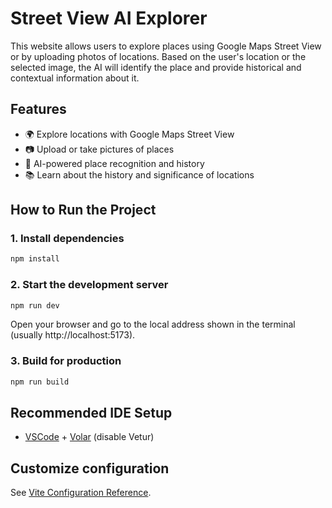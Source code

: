 # Street View AI Explorer

This website allows users to explore places using Google Maps Street View or by uploading photos of locations. Based on the user's location or the selected image, the AI will identify the place and provide historical and contextual information about it.

## Features

- 🌍 Explore locations with Google Maps Street View
- 📷 Upload or take pictures of places
- 🤖 AI-powered place recognition and history
- 📚 Learn about the history and significance of locations

## How to Run the Project

### 1. Install dependencies

```sh
npm install
```

### 2. Start the development server

```sh
npm run dev
```

Open your browser and go to the local address shown in the terminal (usually http://localhost:5173).

### 3. Build for production

```sh
npm run build
```

## Recommended IDE Setup

- [VSCode](https://code.visualstudio.com/) + [Volar](https://marketplace.visualstudio.com/items?itemName=Vue.volar) (disable Vetur)

## Customize configuration

See [Vite Configuration Reference](https://vite.dev/config/).